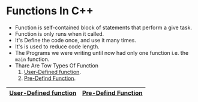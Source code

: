 # Functions In C++
* Function is self-contained block of statements that perform a give task.
* Function is only runs when it called.
* It's Define the code once, and use it many times.
* It's is used to reduce code length.
* The Programs we were writing until now had only one function i.e. the `main` function.
* Thare Are Tow Types Of Function
    1. [User-Defined function](./User-Defined/readme.md).
    2. [Pre-Defind Function](./Pre-Defind/readme.md).

| [User-Defined function](./User-Defined/readme.md) | [Pre-Defind Function](./Pre-Defind/readme.md) |
| ----------------------------------------------- | --------------------------------------------- |